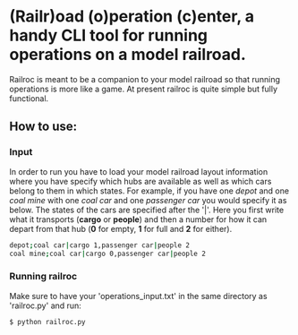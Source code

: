 # (Railr)oad (o)peration (c)enter, a handy CLI tool for running operations on a model railroad.
Railroc is meant to be a companion to your model railroad so that running operations is more like a game. At present railroc is quite simple but fully functional.

## How to use:
### Input
In order to run you have to load your model railroad layout information where you have specify which hubs are available as well as which cars belong to them in which states. For example, if you have one *depot* and one *coal mine* with one *coal car* and one *passenger car* you would specify it as below. The states of the cars are specified after the '|'. Here you first write what it transports (**cargo** or **people**) and then a number for how it can depart from that hub (**0** for empty, **1** for full and **2** for either).
```bash
depot;coal car|cargo 1,passenger car|people 2
coal mine;coal car|cargo 0,passenger car|people 2
```

### Running railroc
Make sure to have your 'operations_input.txt' in the same directory as 'railroc.py' and run:
```bash
$ python railroc.py
```
